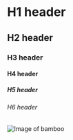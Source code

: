 # H1 header
## H2 header
### H3 header
#### H4 header
##### H5 header
###### H6 header

![Image of bamboo](https://www.nature-and-garden.com/wp-content/uploads/sites/4/2022/09/bamboo.jpg)
